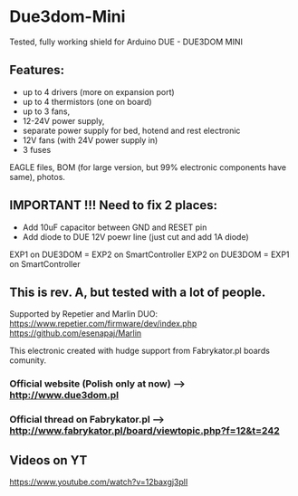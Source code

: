 # Due3dom-Mini
Tested, fully working shield for Arduino DUE - DUE3DOM MINI

## Features:

- up to 4 drivers (more on expansion port)
- up to 4 thermistors (one on board)
- up to 3 fans,
- 12-24V power supply,
- separate power supply for bed, hotend and rest electronic
- 12V fans (with 24V power supply in)
- 3 fuses

EAGLE files, BOM (for large version, but 99% electronic components have same), photos.

## IMPORTANT !!! Need to fix 2 places:
 - Add 10uF capacitor between GND and RESET pin
 - Add diode to DUE 12V poewr line (just cut and add 1A diode)

EXP1 on DUE3DOM = EXP2 on SmartController
EXP2 on DUE3DOM = EXP1 on SmartController

## This is rev. A, but tested with a lot of people.

Supported by Repetier and Marlin DUO:
https://www.repetier.com/firmware/dev/index.php
https://github.com/esenapaj/Marlin

This electronic created with hudge support from Fabrykator.pl boards comunity.

### Official website (Polish only at now) --> http://www.due3dom.pl
### Official thread on Fabrykator.pl --> http://www.fabrykator.pl/board/viewtopic.php?f=12&t=242

## Videos on YT
https://www.youtube.com/watch?v=12baxgj3plI
